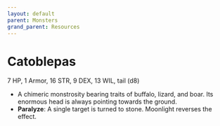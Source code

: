 ```yaml
---
layout: default
parent: Monsters
grand_parent: Resources
---
```


# Catoblepas

7 HP, 1 Armor, 16 STR, 9 DEX, 13 WIL, tail (d8)

- A chimeric monstrosity bearing traits of buffalo, lizard, and boar. Its enormous head is always pointing towards the ground.
- **Paralyze**: A single target is turned to stone. Moonlight reverses the effect.   

